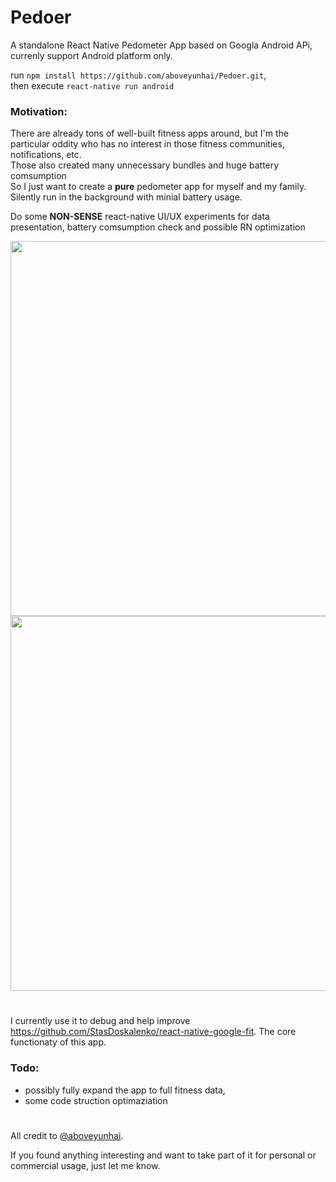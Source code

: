# Pedoer

A standalone React Native Pedometer App based on Googla Android APi, currenly support Android platform only.

run `npm install https://github.com/aboveyunhai/Pedoer.git`, <br>
then execute `react-native run android`

### Motivation:
There are already tons of well-built fitness apps around, but I'm the particular oddity who has no interest in those fitness communities, notifications, etc. <br>
Those also created many unnecessary bundles and huge battery comsumption<br>
So I just want to create a **pure** pedometer app for myself and my family. Silently run in the background with minial battery usage.<br>

Do some **NON-SENSE** react-native UI/UX experiments for data presentation, battery comsumption check and possible RN optimization

<div>
<img src="https://github.com/aboveyunhai/Pedoer/blob/master/readMe/Screenshot_3_Pedoer.gif" height="600" />
<img src="https://github.com/aboveyunhai/Pedoer/blob/master/readMe/Screenshot_2_Pedoer.gif" height="600" />
<div>

#
I currently use it to debug and help improve https://github.com/StasDoskalenko/react-native-google-fit. The core functionaty of this app.

### Todo:

* possibly fully expand the app to full fitness data,
* some code struction optimaziation

#

All credit to [@aboveyunhai](https://github.com/aboveyunhai).

If you found anything interesting and want to take part of it for personal or commercial usage, just let me know.
